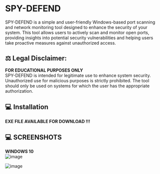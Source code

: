 # SPY-DEFEND
SPY-DEFEND is a simple and user-friendly Windows-based port scanning and network monitoring tool designed to enhance the security of your system. This tool allows users to actively scan and monitor open ports, providing insights into potential security vulnerabilities and helping users take proactive measures against unauthorized access.

## ⚖️ Legal Disclaimer:
**FOR EDUCATIONAL PURPOSES ONLY** <br />
SPY-DEFEND is intended for legitimate use to enhance system security. Unauthorized use for malicious purposes is strictly prohibited. The tool should only be used on systems for which the user has the appropriate authorization.

## 💻 Installation 
**EXE FILE AVAILABLE FOR DOWNLOAD !!!** <br />

## 💻 SCREENSHOTS 
**WINDOWS 10**<br />
![image](https://github.com/Anupam2808/SPY-DEFEND/assets/66131023/add0284d-3e5a-47a8-a0ab-99e8451af11c)

![image](https://github.com/Anupam2808/SPY-DEFEND/assets/66131023/596e8ed5-64fa-4d99-8eef-9a188fb099d4)

